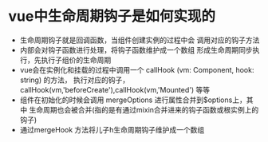 

# vue中生命周期钩子是如何实现的

  - 生命周期钩子就是回调函数，当组件创建实例的过程中会
    调用对应的钩子方法
  - 内部会对钩子函数进行处理，将钩子函数维护成一个数组
    形成生命周期同步执行，先执行子组价的生命周期
  - vue会在实例化和挂载的过程中调用一个 callHook (vm: Component, hook: string) 的方法，
    执行对应的钩子，callHook(vm,'beforeCreate'),callHook(vm,'Mounted')
    等等
  - 组件在初始化的时候会调用 mergeOptions 进行属性合并到$options上，其中
    生命周期也会被合并(指的是有通过mixin合并进来的钩子函数或根实例上的钩子)
  - 通过mergeHook 方法将儿子h生命周期钩子维护成一个数组
